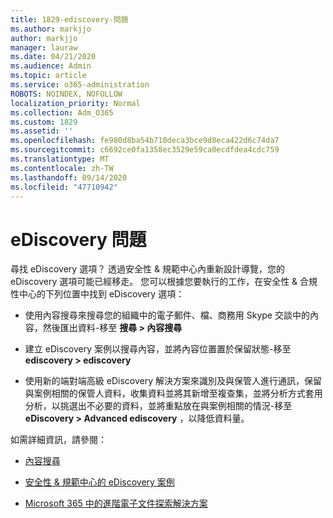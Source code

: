 ```yaml
---
title: 1829-ediscovery-問題
ms.author: markjjo
author: markjjo
manager: lauraw
ms.date: 04/21/2020
ms.audience: Admin
ms.topic: article
ms.service: o365-administration
ROBOTS: NOINDEX, NOFOLLOW
localization_priority: Normal
ms.collection: Adm_O365
ms.custom: 1829
ms.assetid: ''
ms.openlocfilehash: fe980d8ba54b710deca3bce9d8eca422d6c74da7
ms.sourcegitcommit: c6692ce0fa1358ec3529e59ca0ecdfdea4cdc759
ms.translationtype: MT
ms.contentlocale: zh-TW
ms.lasthandoff: 09/14/2020
ms.locfileid: "47710942"
---
```

# <a name="ediscovery-issues"></a>eDiscovery 問題

尋找 eDiscovery 選項？ 透過安全性 & 規範中心內重新設計導覽，您的 eDiscovery 選項可能已經移走。  您可以根據您要執行的工作，在安全性 & 合規性中心的下列位置中找到 eDiscovery 選項：

- 使用內容搜尋來搜尋您的組織中的電子郵件、檔、商務用 Skype 交談中的內容，然後匯出資料-移至 **搜尋 > 內容搜尋**

- 建立 eDiscovery 案例以搜尋內容，並將內容位置置於保留狀態-移至 **ediscovery > ediscovery**

- 使用新的端對端高級 eDiscovery 解決方案來識別及與保管人進行通訊，保留與案例相關的保管人資料，收集資料並將其新增至複查集，並將分析方式套用分析，以挑選出不必要的資料，並將重點放在與案例相關的情況-移至**eDiscovery > Advanced ediscovery** ，以降低資料量。

如需詳細資訊，請參閱：

- [內容搜尋](https://docs.microsoft.com/microsoft-365/compliance/content-search)

- [安全性 & 規範中心的 eDiscovery 案例](https://docs.microsoft.com/microsoft-365/compliance/ediscovery-cases)

- [Microsoft 365 中的進階電子文件探索解決方案](https://docs.microsoft.com/microsoft-365/compliance/overview-ediscovery-20)
